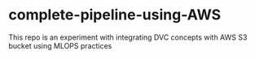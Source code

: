# complete-pipeline-using-AWS
This repo is an experiment with integrating DVC concepts with AWS S3 bucket using MLOPS practices
